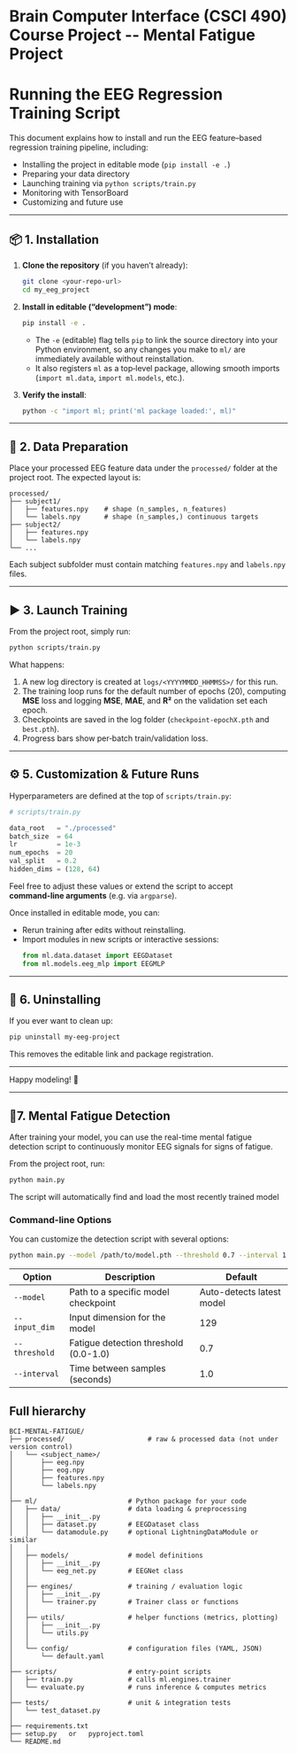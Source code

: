 # Brain Computer Interface (CSCI 490) Course Project -- Mental Fatigue Project 

# Running the EEG Regression Training Script

This document explains how to install and run the EEG feature–based regression training pipeline, including:

- Installing the project in editable mode (`pip install -e .`)
- Preparing your data directory
- Launching training via `python scripts/train.py`
- Monitoring with TensorBoard
- Customizing and future use

---

## 📦 1. Installation

1. **Clone the repository** (if you haven’t already):
   ```bash
   git clone <your-repo-url>
   cd my_eeg_project
   ```

2. **Install in editable (“development”) mode**:
   ```bash
   pip install -e .
   ```
   - The `-e` (editable) flag tells `pip` to link the source directory into your Python environment, so any changes you make to `ml/` are immediately available without reinstallation.
   - It also registers `ml` as a top‑level package, allowing smooth imports (`import ml.data`, `import ml.models`, etc.).

3. **Verify the install**:
   ```bash
   python -c "import ml; print('ml package loaded:', ml)"
   ```

---

## 📂 2. Data Preparation

Place your processed EEG feature data under the `processed/` folder at the project root. The expected layout is:

```
processed/
├── subject1/
│   ├── features.npy    # shape (n_samples, n_features)
│   └── labels.npy      # shape (n_samples,) continuous targets
├── subject2/
│   ├── features.npy
│   └── labels.npy
└── ...
```

Each subject subfolder must contain matching `features.npy` and `labels.npy` files.

---

## ▶️ 3. Launch Training

From the project root, simply run:

```bash
python scripts/train.py
```

What happens:

1. A new log directory is created at `logs/<YYYYMMDD_HHMMSS>/` for this run.
2. The training loop runs for the default number of epochs (20), computing **MSE** loss and logging **MSE**, **MAE**, and **R²** on the validation set each epoch.
3. Checkpoints are saved in the log folder (`checkpoint-epochX.pth` and `best.pth`).
4. Progress bars show per‑batch train/validation loss.

---

<!-- ## 📊 4. Monitoring with TensorBoard

To visualize training curves, open another terminal and run:

```bash
tensorboard --logdir logs
```

Then open the displayed URL (e.g. http://localhost:6006) in your browser to see:

- **Train loss** (MSE) over epochs
- **Val loss**, **Val MSE**, **MAE**, **R²** metrics over epochs

--- -->

## ⚙️ 5. Customization & Future Runs

Hyperparameters are defined at the top of `scripts/train.py`:

```python
# scripts/train.py

data_root   = "./processed"
batch_size  = 64
lr          = 1e-3
num_epochs  = 20
val_split   = 0.2
hidden_dims = (128, 64)
```

Feel free to adjust these values or extend the script to accept **command‑line arguments** (e.g. via `argparse`).

Once installed in editable mode, you can:

- Rerun training after edits without reinstalling.
- Import modules in new scripts or interactive sessions:
  ```python
  from ml.data.dataset import EEGDataset
  from ml.models.eeg_mlp import EEGMLP
  ```

---

## 🧹 6. Uninstalling

If you ever want to clean up:

```bash
pip uninstall my-eeg-project
```

This removes the editable link and package registration.

---

Happy modeling! 🎉




---
## 🧠7. Mental Fatigue Detection
After training your model, you can use the real-time mental fatigue detection script to continuously monitor EEG signals for signs of fatigue.

From the project root, run:

```bash
python main.py
```

The script will automatically find and load the most recently trained model

### Command-line Options

You can customize the detection script with several options:

```bash
python main.py --model /path/to/model.pth --threshold 0.7 --interval 1.0
````
| Option | Description | Default |
|--------|-------------|---------|
| `--model` | Path to a specific model checkpoint | Auto-detects latest model |
| `--input_dim` | Input dimension for the model | 129 |
| `--threshold` | Fatigue detection threshold (0.0-1.0) | 0.7 |
| `--interval` | Time between samples (seconds) | 1.0 |

## Full hierarchy

```
BCI-MENTAL-FATIGUE/
├── processed/                     # raw & processed data (not under version control)
│   └── <subject_name>/
│       ├── eeg.npy
│       ├── eog.npy  
│       ├── features.npy
│       └── labels.npy 
│
├── ml/                       # Python package for your code
│   ├── data/                 # data loading & preprocessing
│   │   ├── __init__.py
│   │   ├── dataset.py        # EEGDataset class
│   │   └── datamodule.py     # optional LightningDataModule or similar
│   │
│   ├── models/               # model definitions
│   │   ├── __init__.py
│   │   └── eeg_net.py        # EEGNet class
│   │
│   ├── engines/              # training / evaluation logic
│   │   ├── __init__.py
│   │   └── trainer.py        # Trainer class or functions
│   │
│   ├── utils/                # helper functions (metrics, plotting)
│   │   ├── __init__.py
│   │   └── utils.py
│   │
│   └── config/               # configuration files (YAML, JSON)
│       └── default.yaml
│
├── scripts/                  # entry‐point scripts
│   ├── train.py              # calls ml.engines.trainer
│   └── evaluate.py           # runs inference & computes metrics
│
├── tests/                    # unit & integration tests
│   └── test_dataset.py
│
├── requirements.txt
├── setup.py   or   pyproject.toml
└── README.md
```
